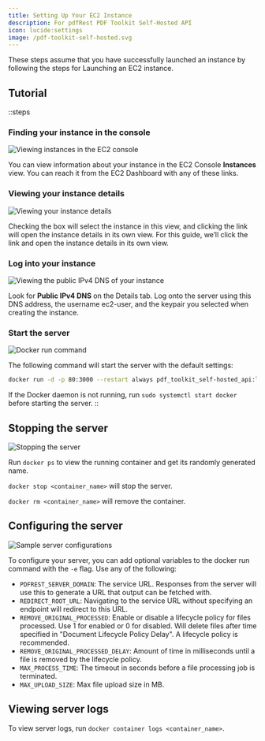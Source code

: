 ```yaml
---
title: Setting Up Your EC2 Instance
description: For pdfRest PDF Toolkit Self-Hosted API
icon: lucide:settings
image: /pdf-toolkit-self-hosted.svg
---
```


These steps assume that you have successfully launched an instance by following the steps for Launching an EC2 instance.

## Tutorial

::steps
### Finding your instance in the console

![Viewing instances in the EC2 console](/pdf-toolkit-instructions/setting-up-your-ec2-instance/pdf-toolkit-self-hosted-setup-instance-step1.png)

You can view information about your instance in the EC2 Console **Instances** view. You can reach it from the EC2 Dashboard with any of these links.

### **Viewing your instance details**

![Viewing your instance details](/pdf-toolkit-instructions/setting-up-your-ec2-instance/pdf-toolkit-self-hosted-setup-instance-step2.png)

Checking the box will select the instance in this view, and clicking the link will open the instance details in its own view. For this guide, we’ll click the link and open the instance details in its own view.

### **Log into your instance**

![Viewing the public IPv4 DNS of your instance](/pdf-toolkit-instructions/setting-up-your-ec2-instance/pdf-toolkit-self-hosted-setup-instance-step3.png)

Look for **Public IPv4 DNS** on the Details tab. Log onto the server using this DNS address, the username ec2-user, and the keypair you selected when creating the instance.

### **Start the server**

![Docker run command](/pdf-toolkit-instructions/setting-up-your-ec2-instance/pdf-toolkit-self-hosted-setup-instance-step4.png)

The following command will start the server with the default settings:

```bash
docker run -d -p 80:3000 --restart always pdf_toolkit_self-hosted_api:latest
```

If the Docker daemon is not running, run `sudo systemctl start docker` before starting the server.
::

## Stopping the server

![Stopping the server](/pdf-toolkit-instructions/setting-up-your-ec2-instance/pdf-toolkit-self-hosted-setup-instance-step5.png)

Run `docker ps` to view the running container and get its randomly generated name.

`docker stop <container_name>` will stop the server.

`docker rm <container_name>` will remove the container.

## Configuring the server

![Sample server configurations](/pdf-toolkit-instructions/setting-up-your-ec2-instance/pdf-toolkit-self-hosted-setup-instance-step6.png)

To configure your server, you can add optional variables to the docker run command with the `-e` flag. Use any of the following:

- `PDFREST_SERVER_DOMAIN`: The service URL. Responses from the server will use this to generate a URL that output can be fetched with.
- `REDIRECT_ROOT_URL`: Navigating to the service URL without specifying an endpoint will redirect to this URL.
- `REMOVE_ORIGINAL_PROCESSED`: Enable or disable a lifecycle policy for files processed. Use 1 for enabled or 0 for disabled. Will delete files after time specified in "Document Lifecycle Policy Delay". A lifecycle policy is recommended.
- `REMOVE_ORIGINAL_PROCESSED_DELAY`: Amount of time in milliseconds until a file is removed by the lifecycle policy.
- `MAX_PROCESS_TIME`: The timeout in seconds before a file processing job is terminated.
- `MAX_UPLOAD_SIZE`: Max file upload size in MB.

## Viewing server logs

To view server logs, run `docker container logs <container_name>`.
